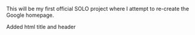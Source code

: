 This will be my first official SOLO project where I attempt to re-create the Google homepage.

Added html title and header
